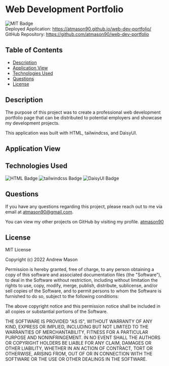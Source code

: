 # Web Development Portfolio

![MIT Badge](https://img.shields.io/badge/License-MIT-blue)  
Deployed Application: https://atmason90.github.io/web-dev-portfolio/  
GitHub Repository: https://github.com/atmason90/web-dev-portfolio

## Table of Contents

- [Description](#description)
- [Application View](#application-view)
- [Technologies Used](#technologies-used)
- [Questions](#questions)
- [License](#license)

## Description

The purpose of this project was to create a professional web development portfolio page that can be distributed to potential employers and showcase my development projects.

This application was built with HTML, tailwindcss, and DaisyUI.

## Application View

## Technologies Used

![HTML Badge](https://img.shields.io/badge/Language-HTML-red)
![tailwindcss Badge](https://img.shields.io/badge/Framework-tailwindcss-9cf)
![DaisyUI Badge](https://img.shields.io/badge/UI-DaisyUI-yellow)

## Questions

If you have any questions regarding this project, please reach out to me via email at [atmason90@gmail.com](mailto:atmason90@gmail.com).

You can view my other projects on GitHub by visiting my profile. [atmason90](https://github.com/atmason90)

## License

MIT License

Copyright (c) 2022 Andrew Mason

Permission is hereby granted, free of charge, to any person obtaining a copy
of this software and associated documentation files (the "Software"), to deal
in the Software without restriction, including without limitation the rights
to use, copy, modify, merge, publish, distribute, sublicense, and/or sell
copies of the Software, and to permit persons to whom the Software is
furnished to do so, subject to the following conditions:

The above copyright notice and this permission notice shall be included in all
copies or substantial portions of the Software.

THE SOFTWARE IS PROVIDED "AS IS", WITHOUT WARRANTY OF ANY KIND, EXPRESS OR
IMPLIED, INCLUDING BUT NOT LIMITED TO THE WARRANTIES OF MERCHANTABILITY,
FITNESS FOR A PARTICULAR PURPOSE AND NONINFRINGEMENT. IN NO EVENT SHALL THE
AUTHORS OR COPYRIGHT HOLDERS BE LIABLE FOR ANY CLAIM, DAMAGES OR OTHER
LIABILITY, WHETHER IN AN ACTION OF CONTRACT, TORT OR OTHERWISE, ARISING FROM,
OUT OF OR IN CONNECTION WITH THE SOFTWARE OR THE USE OR OTHER DEALINGS IN THE
SOFTWARE.
